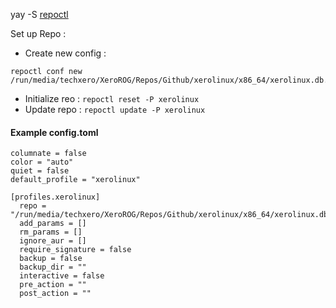 yay -S [repoctl](https://github.com/cassava/repoctl)

Set up Repo :  

- Create new config : 
```
repoctl conf new /run/media/techxero/XeroROG/Repos/Github/xerolinux/x86_64/xerolinux.db.tar.zst
```
- Initialize reo : `repoctl reset -P xerolinux`
- Update repo : `repoctl update -P xerolinux`

#### Example config.toml
```
columnate = false
color = "auto"
quiet = false
default_profile = "xerolinux"

[profiles.xerolinux]
  repo = "/run/media/techxero/XeroROG/Repos/Github/xerolinux/x86_64/xerolinux.db.tar.zst"
  add_params = []
  rm_params = []
  ignore_aur = []
  require_signature = false
  backup = false
  backup_dir = ""
  interactive = false
  pre_action = ""
  post_action = ""
```

